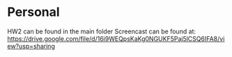 # Personal

HW2 can be found in the main folder
Screencast can be found at: https://drive.google.com/file/d/16i9WEQpsKaKg0NGUKF5Paj5lCSQ6IFA8/view?usp=sharing
